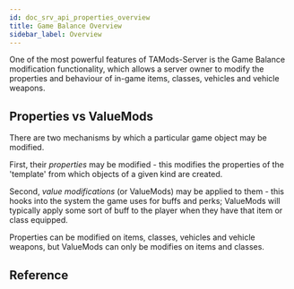 ```yaml
---
id: doc_srv_api_properties_overview
title: Game Balance Overview
sidebar_label: Overview
---
```


One of the most powerful features of TAMods-Server is the Game Balance modification functionality, which allows a server owner to modify the properties and behaviour of in-game items, classes, vehicles and vehicle weapons.

## Properties vs ValueMods

There are two mechanisms by which a particular game object may be modified.

First, their _properties_ may be modified - this modifies the properties of the 'template' from which objects of a given kind are created.

Second, _value modifications_ (or ValueMods) may be applied to them - this hooks into the system the game uses for buffs and perks; ValueMods will typically apply some sort of buff to the player when they have that item or class equipped.

Properties can be modified on items, classes, vehicles and vehicle weapons, but ValueMods can only be modifies on items and classes.

## Reference

